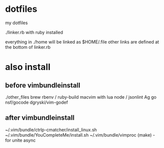 dotfiles
========
my dotfiles

./linker.rb with ruby installed

everything in ./home will be linked as $HOME/.file
other links are defined at the bottom of linker.rb


# also install
## before vimbundleinstall
./other_files
brew
rbenv / ruby-build
macvim with lua
node / jsonlint
Ag
go
nsf/gocode
dgryski/vim-godef

## after vimbundleinstall
~/.vim/bundle/ctrlp-cmatcher/install_linux.sh
~/.vim/bundle/YouCompleteMe/install.sh
~/.vim/bundle/vimproc (make) - for unite async


